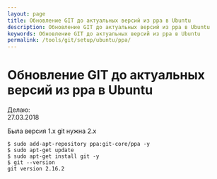 ```yaml
---
layout: page
title: Обновление GIT до актуальных версий из ppa в Ubuntu
description: Обновление GIT до актуальных версий из ppa в Ubuntu
keywords: Обновление GIT до актуальных версий из ppa в Ubuntu
permalink: /tools/git/setup/ubuntu/ppa/
---
```


# Обновление GIT до актуальных версий из ppa в Ubuntu

Делаю:  
27.03.2018

Была версия 1.x git нужна 2.x

    $ sudo add-apt-repository ppa:git-core/ppa -y
    $ sudo apt-get update
    $ sudo apt-get install git -y
    $ git --version
    git version 2.16.2
